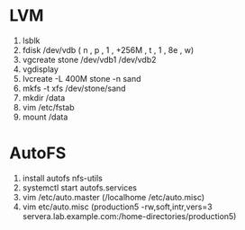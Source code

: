 # LVM

1. lsblk
2. fdisk /dev/vdb ( n , p , 1 , +256M , t , 1 , 8e , w)
3. vgcreate stone /dev/vdb1 /dev/vdb2
4. vgdisplay
5. lvcreate -L 400M stone -n sand
6. mkfs -t xfs /dev/stone/sand
7. mkdir /data
8. vim /etc/fstab
9. mount /data

# AutoFS

1. install autofs nfs-utils
2. systemctl start autofs.services
3. vim /etc/auto.master (/localhome /etc/auto.misc)
4. vim etc/auto.misc (production5 -rw,soft,intr,vers=3 servera.lab.example.com:/home-directories/production5)
